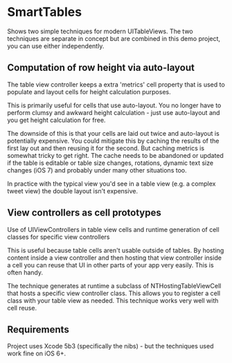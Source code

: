 # SmartTables

Shows two simple techniques for modern UITableViews. The two techniques are separate in concept but are combined in this demo project, you can use either independently.

## Computation of row height via auto-layout

The table view controller keeps a extra 'metrics' cell property that is used to populate and layout cells for height calculation purposes.

This is primarily useful for cells that use auto-layout. You no longer have to perform clumsy and awkward height calculation - just use auto-layout and you get height calculation for free.

The downside of this is that your cells are laid out twice and auto-layout is potentially expensive. You could mitigate this by caching the results of the first lay out and then reusing it for the second. But caching metrics is somewhat tricky to get right. The cache needs to be abandoned or updated if the table is editable or table size changes, rotations, dynamic text size changes (iOS 7) and probably under many other situations too. 

In practice with the typical view you'd see in a table view (e.g. a complex tweet view) the double layout isn't expensive.

## View controllers as cell prototypes

Use of UIViewControllers in table view cells and runtime generation of cell classes for specific view controllers

This is useful because table cells aren't usable outside of tables. By hosting content inside a view controller and then hosting that view controller inside a cell you can reuse that UI in other parts of your app very easily. This is often handy.

The technique generates at runtime a subclass of NTHostingTableViewCell that hosts a specific view controller class. This allows you to register a cell class with your table view as needed. This technique works very well with cell reuse.

## Requirements

Project uses Xcode 5b3 (specifically the nibs) - but the techniques used work fine on iOS 6+.
